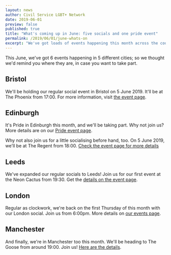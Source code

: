 ```yaml
---
layout: news
author: Civil Service LGBT+ Network
date: 2019-06-01
preview: false
published: true
title: "What's coming up in June: five socials and one pride event"
permalink: /2019/06/01/june-whats-on
excerpt: "We've got loads of events happening this month across the country. Here's what you need to know"
---
```


This June, we've got 6 events happening in 5 different cities; so we thought we'd remind you where they are, in case you want to take part.

## Bristol

We'll be holding our regular social event in Bristol on 5 June 2019. It'll be at The Phoenix from 17:00. For more information, visit [the event page](/event/2019-06-05-bristol-social/).

## Edinburgh

It's Pride in Edinburgh this month, and we'll be taking part. Why not join us? More details are on our [Pride event page](/event/2019-06-22-pride-in-edinburgh/).

Why not also join us for a little socialising before hand, too. On 5 June 2019, we'll be at The Regent from 18:00. [Check the event page for more details](/event/2019-06-05-edinburgh-social/)

## Leeds

We've expanded our regular socials to Leeds! Join us for our first event at the Neon Cactus from 19:30. Get the [details on the event page](/event/2019-06-28-leeds-social/).

## London

Regular as clockwork, we're back on the first Thursday of this month with our London social. Join us from 6:00pm. More details on [our events page](/event/2019-06-06-london-social/).

## Manchester

And finally, we're in Manchester too this month. We'll be heading to The Goose from around 19:00. Join us! [Here are the details](/event/2019-06-11-manchester-social/).